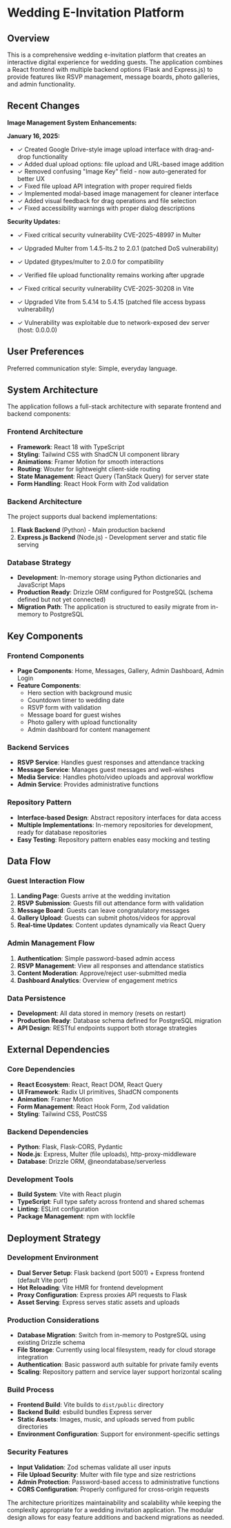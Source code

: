 # Wedding E-Invitation Platform

## Overview

This is a comprehensive wedding e-invitation platform that creates an interactive digital experience for wedding guests. The application combines a React frontend with multiple backend options (Flask and Express.js) to provide features like RSVP management, message boards, photo galleries, and admin functionality.

## Recent Changes

**Image Management System Enhancements:**

**January 16, 2025:**
- ✓ Created Google Drive-style image upload interface with drag-and-drop functionality
- ✓ Added dual upload options: file upload and URL-based image addition
- ✓ Removed confusing "Image Key" field - now auto-generated for better UX
- ✓ Fixed file upload API integration with proper required fields
- ✓ Implemented modal-based image management for cleaner interface
- ✓ Added visual feedback for drag operations and file selection
- ✓ Fixed accessibility warnings with proper dialog descriptions

**Security Updates:**
- ✓ Fixed critical security vulnerability CVE-2025-48997 in Multer
- ✓ Upgraded Multer from 1.4.5-lts.2 to 2.0.1 (patched DoS vulnerability)
- ✓ Updated @types/multer to 2.0.0 for compatibility
- ✓ Verified file upload functionality remains working after upgrade

- ✓ Fixed critical security vulnerability CVE-2025-30208 in Vite
- ✓ Upgraded Vite from 5.4.14 to 5.4.15 (patched file access bypass vulnerability)
- ✓ Vulnerability was exploitable due to network-exposed dev server (host: 0.0.0.0)

## User Preferences

Preferred communication style: Simple, everyday language.

## System Architecture

The application follows a full-stack architecture with separate frontend and backend components:

### Frontend Architecture
- **Framework**: React 18 with TypeScript
- **Styling**: Tailwind CSS with ShadCN UI component library
- **Animations**: Framer Motion for smooth interactions
- **Routing**: Wouter for lightweight client-side routing
- **State Management**: React Query (TanStack Query) for server state
- **Form Handling**: React Hook Form with Zod validation

### Backend Architecture
The project supports dual backend implementations:
1. **Flask Backend** (Python) - Main production backend
2. **Express.js Backend** (Node.js) - Development server and static file serving

### Database Strategy
- **Development**: In-memory storage using Python dictionaries and JavaScript Maps
- **Production Ready**: Drizzle ORM configured for PostgreSQL (schema defined but not yet connected)
- **Migration Path**: The application is structured to easily migrate from in-memory to PostgreSQL

## Key Components

### Frontend Components
- **Page Components**: Home, Messages, Gallery, Admin Dashboard, Admin Login
- **Feature Components**: 
  - Hero section with background music
  - Countdown timer to wedding date
  - RSVP form with validation
  - Message board for guest wishes
  - Photo gallery with upload functionality
  - Admin dashboard for content management

### Backend Services
- **RSVP Service**: Handles guest responses and attendance tracking
- **Message Service**: Manages guest messages and well-wishes
- **Media Service**: Handles photo/video uploads and approval workflow
- **Admin Service**: Provides administrative functions

### Repository Pattern
- **Interface-based Design**: Abstract repository interfaces for data access
- **Multiple Implementations**: In-memory repositories for development, ready for database repositories
- **Easy Testing**: Repository pattern enables easy mocking and testing

## Data Flow

### Guest Interaction Flow
1. **Landing Page**: Guests arrive at the wedding invitation
2. **RSVP Submission**: Guests fill out attendance form with validation
3. **Message Board**: Guests can leave congratulatory messages
4. **Gallery Upload**: Guests can submit photos/videos for approval
5. **Real-time Updates**: Content updates dynamically via React Query

### Admin Management Flow
1. **Authentication**: Simple password-based admin access
2. **RSVP Management**: View all responses and attendance statistics
3. **Content Moderation**: Approve/reject user-submitted media
4. **Dashboard Analytics**: Overview of engagement metrics

### Data Persistence
- **Development**: All data stored in memory (resets on restart)
- **Production Ready**: Database schema defined for PostgreSQL migration
- **API Design**: RESTful endpoints support both storage strategies

## External Dependencies

### Core Dependencies
- **React Ecosystem**: React, React DOM, React Query
- **UI Framework**: Radix UI primitives, ShadCN components
- **Animation**: Framer Motion
- **Form Management**: React Hook Form, Zod validation
- **Styling**: Tailwind CSS, PostCSS

### Backend Dependencies
- **Python**: Flask, Flask-CORS, Pydantic
- **Node.js**: Express, Multer (file uploads), http-proxy-middleware
- **Database**: Drizzle ORM, @neondatabase/serverless

### Development Tools
- **Build System**: Vite with React plugin
- **TypeScript**: Full type safety across frontend and shared schemas
- **Linting**: ESLint configuration
- **Package Management**: npm with lockfile

## Deployment Strategy

### Development Environment
- **Dual Server Setup**: Flask backend (port 5001) + Express frontend (default Vite port)
- **Hot Reloading**: Vite HMR for frontend development
- **Proxy Configuration**: Express proxies API requests to Flask
- **Asset Serving**: Express serves static assets and uploads

### Production Considerations
- **Database Migration**: Switch from in-memory to PostgreSQL using existing Drizzle schema
- **File Storage**: Currently using local filesystem, ready for cloud storage integration
- **Authentication**: Basic password auth suitable for private family events
- **Scaling**: Repository pattern and service layer support horizontal scaling

### Build Process
- **Frontend Build**: Vite builds to `dist/public` directory
- **Backend Build**: esbuild bundles Express server
- **Static Assets**: Images, music, and uploads served from public directories
- **Environment Configuration**: Support for environment-specific settings

### Security Features
- **Input Validation**: Zod schemas validate all user inputs
- **File Upload Security**: Multer with file type and size restrictions
- **Admin Protection**: Password-based access to administrative functions
- **CORS Configuration**: Properly configured for cross-origin requests

The architecture prioritizes maintainability and scalability while keeping the complexity appropriate for a wedding invitation application. The modular design allows for easy feature additions and backend migrations as needed.